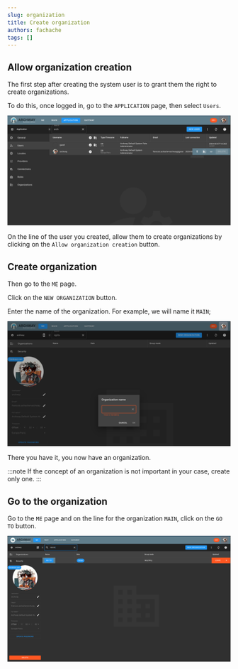 ```yaml
---
slug: organization
title: Create organization
authors: fachache
tags: []
---
```


## Allow organization creation

The first step after creating the system user is to grant them the right to create organizations.

To do this, once logged in, go to the `APPLICATION` page, then select `Users`.

![users](../img/users.png)

On the line of the user you created, allow them to create organizations by clicking on the `Allow organization creation` button.

## Create organization

Then go to the `ME` page.

Click on the `NEW ORGANIZATION` button.

Enter the name of the organization. For example, we will name it `MAIN`;

![create-organization](../img/create-organization.png)

There you have it, you now have an organization.

:::note
If the concept of an organization is not important in your case, create only one.
:::

## Go to the organization

Go to the `ME` page and on the line for the organization `MAIN`, click on the `GO TO` button.

![goto](../img/goto.png)